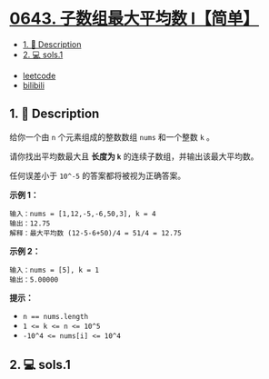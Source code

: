 # [0643. 子数组最大平均数 I【简单】](https://github.com/Tdahuyou/leetcode/tree/main/0643.%20%E5%AD%90%E6%95%B0%E7%BB%84%E6%9C%80%E5%A4%A7%E5%B9%B3%E5%9D%87%E6%95%B0%20I%E3%80%90%E7%AE%80%E5%8D%95%E3%80%91)

<!-- region:toc -->
- [1. 📝 Description](#1--description)
- [2. 💻 sols.1](#2--sols1)
<!-- endregion:toc -->
- [leetcode](https://leetcode.cn/problems/maximum-average-subarray-i/)
- [bilibili](https://www.bilibili.com/video/BV1DivNejEb1/)

## 1. 📝 Description

给你一个由 `n` 个元素组成的整数数组 `nums` 和一个整数 `k` 。

请你找出平均数最大且 **长度为 `k`** 的连续子数组，并输出该最大平均数。

任何误差小于 `10^-5` 的答案都将被视为正确答案。

**示例 1：**
```
输入：nums = [1,12,-5,-6,50,3], k = 4
输出：12.75
解释：最大平均数 (12-5-6+50)/4 = 51/4 = 12.75
```
**示例 2：**
```
输入：nums = [5], k = 1
输出：5.00000
```
**提示：**

- `n == nums.length`
- `1 <= k <= n <= 10^5`
- `-10^4 <= nums[i] <= 10^4`

## 2. 💻 sols.1

```

```








